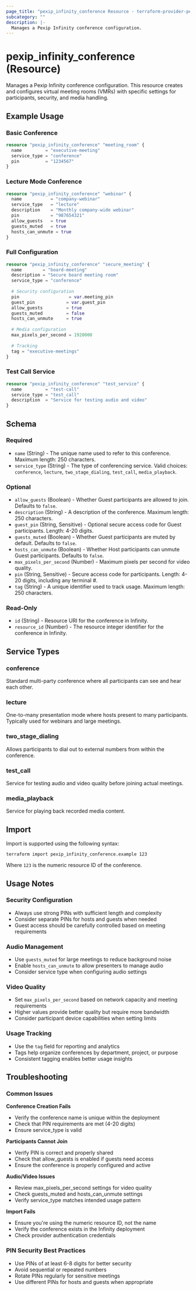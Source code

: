```yaml
---
page_title: "pexip_infinity_conference Resource - terraform-provider-pexip"
subcategory: ""
description: |-
  Manages a Pexip Infinity conference configuration.
---
```


# pexip_infinity_conference (Resource)

Manages a Pexip Infinity conference configuration. This resource creates and configures virtual meeting rooms (VMRs) with specific settings for participants, security, and media handling.

## Example Usage

### Basic Conference

```terraform
resource "pexip_infinity_conference" "meeting_room" {
  name         = "executive-meeting"
  service_type = "conference"
  pin          = "1234567"
}
```

### Lecture Mode Conference

```terraform
resource "pexip_infinity_conference" "webinar" {
  name           = "company-webinar"
  service_type   = "lecture"
  description    = "Monthly company-wide webinar"
  pin            = "987654321"
  allow_guests   = true
  guests_muted   = true
  hosts_can_unmute = true
}
```

### Full Configuration

```terraform
resource "pexip_infinity_conference" "secure_meeting" {
  name        = "board-meeting"
  description = "Secure board meeting room"
  service_type = "conference"
  
  # Security configuration
  pin                   = var.meeting_pin
  guest_pin            = var.guest_pin
  allow_guests         = true
  guests_muted         = false
  hosts_can_unmute     = true
  
  # Media configuration
  max_pixels_per_second = 1920000
  
  # Tracking
  tag = "executive-meetings"
}
```

### Test Call Service

```terraform
resource "pexip_infinity_conference" "test_service" {
  name         = "test-call"
  service_type = "test_call"
  description  = "Service for testing audio and video"
}
```

## Schema

### Required

- `name` (String) - The unique name used to refer to this conference. Maximum length: 250 characters.
- `service_type` (String) - The type of conferencing service. Valid choices: `conference`, `lecture`, `two_stage_dialing`, `test_call`, `media_playback`.

### Optional

- `allow_guests` (Boolean) - Whether Guest participants are allowed to join. Defaults to `false`.
- `description` (String) - A description of the conference. Maximum length: 250 characters.
- `guest_pin` (String, Sensitive) - Optional secure access code for Guest participants. Length: 4-20 digits.
- `guests_muted` (Boolean) - Whether Guest participants are muted by default. Defaults to `false`.
- `hosts_can_unmute` (Boolean) - Whether Host participants can unmute Guest participants. Defaults to `false`.
- `max_pixels_per_second` (Number) - Maximum pixels per second for video quality.
- `pin` (String, Sensitive) - Secure access code for participants. Length: 4-20 digits, including any terminal #.
- `tag` (String) - A unique identifier used to track usage. Maximum length: 250 characters.

### Read-Only

- `id` (String) - Resource URI for the conference in Infinity.
- `resource_id` (Number) - The resource integer identifier for the conference in Infinity.

## Service Types

### conference
Standard multi-party conference where all participants can see and hear each other.

### lecture
One-to-many presentation mode where hosts present to many participants. Typically used for webinars and large meetings.

### two_stage_dialing
Allows participants to dial out to external numbers from within the conference.

### test_call
Service for testing audio and video quality before joining actual meetings.

### media_playback
Service for playing back recorded media content.

## Import

Import is supported using the following syntax:

```shell
terraform import pexip_infinity_conference.example 123
```

Where `123` is the numeric resource ID of the conference.

## Usage Notes

### Security Configuration
- Always use strong PINs with sufficient length and complexity
- Consider separate PINs for hosts and guests when needed
- Guest access should be carefully controlled based on meeting requirements

### Audio Management
- Use `guests_muted` for large meetings to reduce background noise
- Enable `hosts_can_unmute` to allow presenters to manage audio
- Consider service type when configuring audio settings

### Video Quality
- Set `max_pixels_per_second` based on network capacity and meeting requirements
- Higher values provide better quality but require more bandwidth
- Consider participant device capabilities when setting limits

### Usage Tracking
- Use the `tag` field for reporting and analytics
- Tags help organize conferences by department, project, or purpose
- Consistent tagging enables better usage insights

## Troubleshooting

### Common Issues

**Conference Creation Fails**
- Verify the conference name is unique within the deployment
- Check that PIN requirements are met (4-20 digits)
- Ensure service_type is valid

**Participants Cannot Join**
- Verify PIN is correct and properly shared
- Check that allow_guests is enabled if guests need access
- Ensure the conference is properly configured and active

**Audio/Video Issues**
- Review max_pixels_per_second settings for video quality
- Check guests_muted and hosts_can_unmute settings
- Verify service_type matches intended usage pattern

**Import Fails**
- Ensure you're using the numeric resource ID, not the name
- Verify the conference exists in the Infinity deployment
- Check provider authentication credentials

### PIN Security Best Practices
- Use PINs of at least 6-8 digits for better security
- Avoid sequential or repeated numbers
- Rotate PINs regularly for sensitive meetings
- Use different PINs for hosts and guests when appropriate